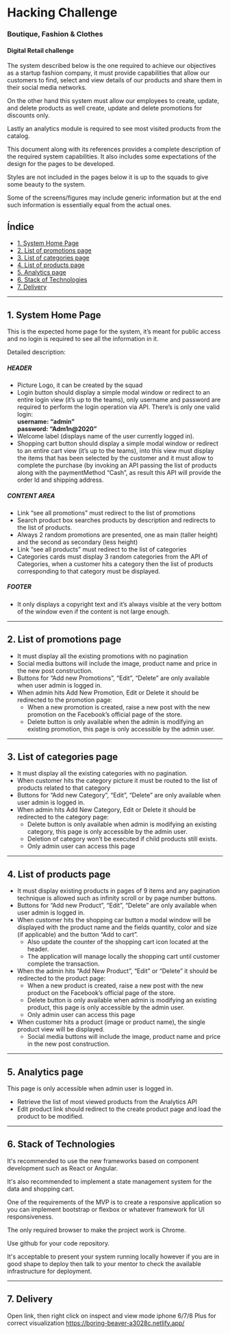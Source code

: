 # Hacking Challenge 
### Boutique, Fashion & Clothes 
#### Digital Retail challenge


The system described below is the one required to achieve our objectives as a startup fashion company, it must provide capabilities that allow our customers to find, select and view details of our products and share them in their social media networks. 

On the other hand this system must allow our employees to create, update, and delete products as well create, update and delete promotions for discounts only. 

Lastly an analytics module is required to see most visited products from the catalog.

This document along with its references provides a complete description of the required system capabilities. It also includes some expectations of the design for the pages to be developed. 

Styles are not included in the pages below it is up to the squads to give some beauty to the system.

Some of the screens/figures may include generic information but at the end such information is essentially equal from the actual ones.

## Índice

* [1. System Home Page](#1-system-home-page)
* [2. List of promotions page](#2-list-of-promotions-page)
* [3. List of categories page](#3-list-of-categories-page)
* [4. List of products page](#4-list-of-products-page)
* [5. Analytics page](#5-analytics-page)
* [6. Stack of Technologies](#6-stack-of-technologies)
* [7. Delivery](#7-delivery)
------------
## 1. System Home Page

This is the expected home page for the system, it’s meant for public access and no login is required to see all the information in it.

Detailed description:

##### HEADER
- Picture Logo, it can be created by the squad
- Login button should display a simple modal window or redirect to an entire login view (it’s up to the teams), only username and password are required to perform the login operation via API. There’s is only one valid login: <br>
**username: “admin”** <br>
**password: “Adm1n@2020”**
- Welcome label (displays name of the user currently logged in).
- Shopping cart button should display a simple modal window or redirect to an entire cart view (it’s up to the teams), into this view must display the items that has been selected by the customer and it must allow to complete the purchase (by invoking an API passing the list of products along with the paymentMethod “Cash”, as result this API will provide the order Id and shipping address.

##### CONTENT AREA 
- Link “see all promotions” must redirect to the list of promotions
- Search product box searches products by description and redirects to the list of products.
- Always 2 random promotions are presented, one as main (taller height) and the second as secondary (less height)
- Link “see all products” must redirect to the list of categories
- Categories cards must display 3 random categories from the API of Categories, when a customer hits a category then the list of products corresponding to that category must be displayed.

##### FOOTER
- It only displays a copyright text and it’s always visible at the very bottom of the window even if the content is not large enough.

------------

## 2. List of promotions page
- It must display all the existing promotions with no pagination
- Social media buttons will include the image, product name and price in the new post construction.
- Buttons for “Add new Promotions”, “Edit”, “Delete” are only available when user admin is logged in.
- When admin hits Add New Promotion, Edit or Delete it should be redirected to the promotion page:
  - When a new promotion is created, raise a new post with the new promotion on the Facebook’s official page of the store.
  - Delete button is only available when the admin is modifying an existing promotion, this page is only accessible by the admin user.

------------

## 3. List of categories page
- It must display all the existing categories with no pagination.
- When customer hits the category picture it must be routed to the list of products related to that category
- Buttons for “Add new Category”, “Edit”, “Delete” are only available when user admin is logged in.
- When admin hits Add New Category, Edit or Delete it should be redirected to the category page:
  - Delete button is only available when admin is modifying an existing category, this page is only accessible by the admin user.
  - Deletion of category won’t be executed if child products still exists.
  - Only admin user can access this page

------------

## 4. List of products page
- It must display existing products in pages of 9 items and any pagination technique is allowed such as infinity scroll or by page number buttons. 
- Buttons for “Add new Product”, “Edit”, “Delete” are only available when user admin is logged in.
- When customer hits the shopping car button a modal window will be displayed with the product name and the fields quantity, color and size (if applicable) and the button “Add to cart”.
  - Also update the counter of the shopping cart icon located at the header.
  - The application will manage locally the shopping cart until customer complete the transaction.
- When the admin hits “Add New Product”, “Edit” or “Delete” it should be redirected to the product page:
  - When a new product is created, raise a new post with the new product on the Facebook’s official page of the store.
  - Delete button is only available when admin is modifying an existing product, this page is only accessible by the admin user.
  - Only admin user can access this page
- When customer hits a product (image or product name), the single product view will be displayed.
  - Social media buttons will include the image, product name and price in the new post construction.

------------
## 5. Analytics page
This page is only accessible when admin user is logged in.
- Retrieve the list of most viewed products from the Analytics API
- Edit product link should redirect to the create product page and load the product to be modified.

------------
## 6. Stack of Technologies
It's recommended to use the new frameworks based on component development such as React or Angular.

It's also recommended to implement a state management system for the data and shopping cart.

One of the requirements of the MVP is to create a responsive application so you can implement bootstrap or flexbox or whatever framework for UI responsiveness.

The only required browser to make the project work is Chrome.

Use github for your code repository.

It's acceptable to present your system running locally however if you are in good shape to deploy then talk to your mentor to check the available infrastructure for deployment.

------------
## 7. Delivery
Open link, then right click on inspect and view mode iphone 6/7/8 Plus for correct visualization
https://boring-beaver-a3028c.netlify.app/
